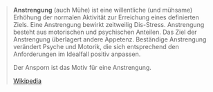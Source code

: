 > **Anstrengung** (auch Mühe) ist eine willentliche (und mühsame) Erhöhung der normalen Aktivität zur Erreichung eines definierten Ziels. Eine Anstrengung bewirkt zeitweilig Dis-Stress. Anstrengung besteht aus motorischen und psychischen Anteilen. Das Ziel der Anstrengung überlagert andere Appetenz. Beständige Anstrengung verändert Psyche und Motorik, die sich entsprechend den Anforderungen im Idealfall positiv anpassen. 
>
> Der Ansporn ist das Motiv für eine Anstrengung.
>
> [Wikipedia](https://de.wikipedia.org/wiki/Anstrengung)